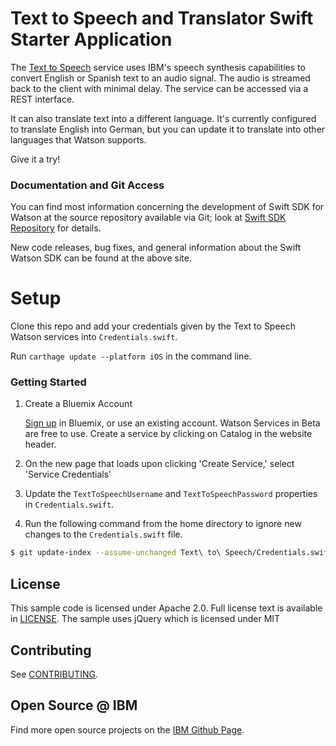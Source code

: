 # Text to Speech and Translator Swift Starter Application

The [Text to Speech][service_url] service uses IBM's speech synthesis capabilities to convert English or Spanish text to an audio signal. The audio is streamed back to the client with minimal delay. The service can be accessed via a REST interface.

It can also translate text into a different language. It's currently configured to translate English into German, but you can update it to translate into other languages that Watson supports.

Give it a try!


### Documentation and Git Access

You can find most information concerning the development of Swift SDK for Watson
at the source repository available via Git; look at [Swift SDK Repository](https://github.com/watson-developer-cloud/swift-sdk) for details.

New code releases, bug fixes, and general information about the Swift Watson SDK
can be found at the above site.

# Setup

Clone this repo and add your credentials given by the Text to Speech Watson
services into `Credentials.swift`.

Run `carthage update --platform iOS` in the command line.

### Getting Started

1. Create a Bluemix Account

    [Sign up][sign_up] in Bluemix, or use an existing account. Watson Services in Beta are free to use. Create a service by clicking on Catalog in the website header. 

2. On the new page that loads upon clicking 'Create Service,' select 'Service
Credentials'
3. Update the `TextToSpeechUsername` and `TextToSpeechPassword` properties in `Credentials.swift`.
4. Run the following command from the home directory to ignore new changes to the `Credentials.swift` file. 

```sh
$ git update-index --assume-unchanged Text\ to\ Speech/Credentials.swift 
```

## License

  This sample code is licensed under Apache 2.0. Full license text is available in [LICENSE](LICENSE).
  The sample uses jQuery which is licensed under MIT

## Contributing

  See [CONTRIBUTING](CONTRIBUTING.md).

## Open Source @ IBM

  Find more open source projects on the
  [IBM Github Page](http://ibm.github.io/).

[service_url]: http://www.ibm.com/smarterplanet/us/en/ibmwatson/developercloud/text-to-speech.html
[cloud_foundry]: https://github.com/cloudfoundry/cli
[getting_started]: http://www.ibm.com/smarterplanet/us/en/ibmwatson/developercloud/doc/getting_started/
[sign_up]: https://apps.admin.ibmcloud.com/manage/trial/bluemix.html?cm_mmc=WatsonDeveloperCloud-_-LandingSiteGetStarted-_-x-_-CreateAnAccountOnBluemixCLI
